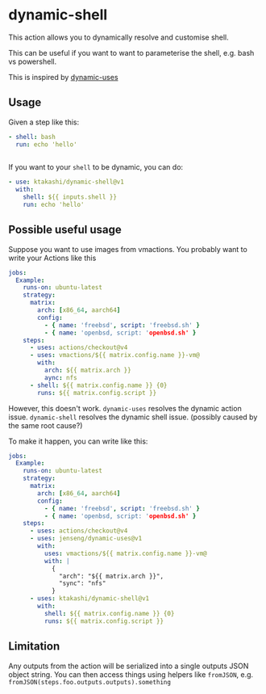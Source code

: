 dynamic-shell
=============

This action allows you to dynamically resolve and customise shell.

This can be useful if you want to want to parameterise the shell,
e.g. bash vs powershell.

This is inspired by [dynamic-uses](https://github.com/marketplace/actions/dynamic-uses)

Usage
-----

Given a step like this:

```yaml
- shell: bash
  run: echo 'hello'
    
```

If you want to your `shell` to be dynamic, you can do:

```yaml
- use: ktakashi/dynamic-shell@v1
  with:
    shell: ${{ inputs.shell }}
    run: echo 'hello'
```

Possible useful usage
---------------------

Suppose you want to use images from vmactions. You probably want to write
your Actions like this
```yaml
jobs:
  Example:
    runs-on: ubuntu-latest
    strategy:
      matrix:
        arch: [x86_64, aarch64]
        config:
          - { name: 'freebsd', script: 'freebsd.sh' }
          - { name: 'openbsd, script: 'openbsd.sh' }
    steps:
      - uses: actions/checkout@v4
      - uses: vmactions/${{ matrix.config.name }}-vm@
        with:
          arch: ${{ matrix.arch }}
          aync: nfs
      - shell: ${{ matrix.config.name }} {0}
        runs: ${{ matrix.config.script }}
```

However, this doesn't work. `dynamic-uses` resolves the dynamic action
issue. `dynamic-shell` resolves the dynamic shell issue. (possibly caused
by the same root cause?)

To make it happen, you can write like this:
```yaml
jobs:
  Example:
    runs-on: ubuntu-latest
    strategy:
      matrix:
        arch: [x86_64, aarch64]
        config:
          - { name: 'freebsd', script: 'freebsd.sh' }
          - { name: 'openbsd, script: 'openbsd.sh' }
    steps:
      - uses: actions/checkout@v4
      - uses: jenseng/dynamic-uses@v1
        with:
          uses: vmactions/${{ matrix.config.name }}-vm@
          with: |
            {
              "arch": "${{ matrix.arch }}",
              "sync": "nfs"
            }
      - uses: ktakashi/dynamic-shell@v1
        with:
          shell: ${{ matrix.config.name }} {0}
          runs: ${{ matrix.config.script }}
```


Limitation
----------

Any outputs from the action will be serialized into a single outputs
JSON object string. You can then access things using helpers like
`fromJSON`, e.g. `fromJSON(steps.foo.outputs.outputs).something`

